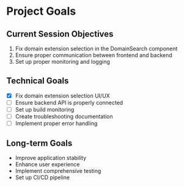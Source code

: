 # Project Goals

## Current Session Objectives
1. Fix domain extension selection in the DomainSearch component
2. Ensure proper communication between frontend and backend
3. Set up proper monitoring and logging

## Technical Goals
- [x] Fix domain extension selection UI/UX
- [ ] Ensure backend API is properly connected
- [ ] Set up build monitoring
- [ ] Create troubleshooting documentation
- [ ] Implement proper error handling

## Long-term Goals
- Improve application stability
- Enhance user experience
- Implement comprehensive testing
- Set up CI/CD pipeline
